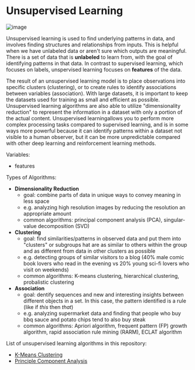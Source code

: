 # Unsupervised Learning

![image](https://user-images.githubusercontent.com/89811204/132997444-5ef28bd9-c01b-4d7e-b0f4-3c74b87dfae2.png)

Unsupervised learning is used to find underlying patterns in data, and involves finding structures and relationships from inputs. This is helpful when we have unlabeled data or aren't sure which outputs are meaningful. There is a set of data that is **unlabeled** to learn from, with the goal of identifying patterns in that data. In contrast to supervised learning, which focuses on labels, unspervised learning focuses on **features** of the data. 

The result of an unsupervised learning model is to place observations into specific clusters (clustering), or to create rules to identify associations between variables (association). With large datasets, it is important to keep the datasets used for training as small and efficient as possible. Unsupervised learning algorithms are also able to utilize "dimensionality reduction" to represent the information in a dataset with only a portion of the actual content. Unsupervised learningallows you to perform more complex processing tasks compared to supervised learning, and is in some ways more powerful because it can identify patterns within a dataset not visible to a human observer, but it can be more unpredictable compared with other deep learning and reinforcement learning methods. 

Variables:
- features

Types of Algorithms:
- **Dimensionality Reduction**
  - goal: combine parts of data in unique ways to convey meaning in less space
  - e.g. analyzing high resolution images by reducing the resolution an appropriate amount
  - common algorithms: principal component analysis (PCA), singular-value decomposition (SVD)
- **Clustering**
  - goal: find similarities/patterns in observed data and put them into "clusters" or subgroups hat are as similar to others within the group and as different from data in other clusters as possible
  - e.g. detecting groups of similar visitors to a blog (40% male comic book lovers who read in the evening vs 20% young sci-fi lovers who visit on weekends)
  - common algorithms: K-means clustering, hierarchical clustering, probalistic clustering
- **Association**
  - goal: dentify sequences and new and interesting insights between different objects in a set. In this case, the pattern identified is a rule (like if *this* then *that*)
  - e.g. analyzing supermarket data and finding that people who buy bbq sauce and potato chips tend to also buy steak
  - common algorithms: Apriori algorithm, frequent pattern (FP) growth algorithm, rapid association rule mining (RARM), ECLAT algorithm

List of unsupervised learning algorithms in this repository:
  - [K-Means Clustering](https://github.com/Madison-Bunting/INDE-577/tree/main/unsupervised%20learning/1%20-%20means%20clustering)
  - [Principle Component Analysis](https://github.com/Madison-Bunting/INDE-577/tree/main/unsupervised%20learning/2%20-%20principle%20component%20analysis)
